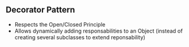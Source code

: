 ## Decorator Pattern

- Respects the Open/Closed Principle
- Allows dynamically adding responsabilities to an Object (instead of creating several subclasses to extend reponsability)
